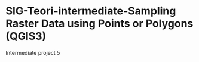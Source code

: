 # SIG-Teori-intermediate-Sampling Raster Data using Points or Polygons (QGIS3)
 Intermediate project 5
